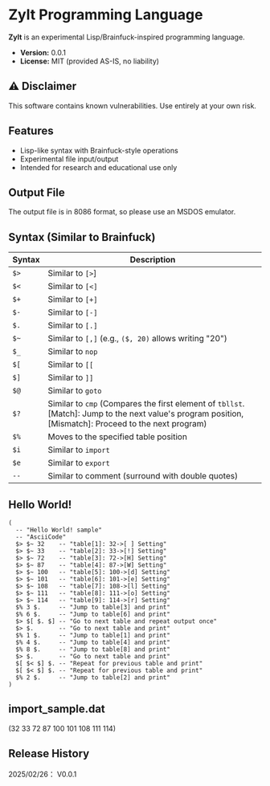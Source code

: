 # Zylt Programming Language

**Zylt** is an experimental Lisp/Brainfuck-inspired programming language.

- **Version:** 0.0.1
- **License:** MIT (provided AS-IS, no liability)

## ⚠️ Disclaimer

This software contains known vulnerabilities. Use entirely at your own risk.

## Features

- Lisp-like syntax with Brainfuck-style operations
- Experimental file input/output
- Intended for research and educational use only

## Output File

The output file is in 8086 format, so please use an MSDOS emulator.

## Syntax (Similar to Brainfuck)

| Syntax | Description |
|--------|-------------|
| `$>`   | Similar to `[>`] |
| `$<`   | Similar to `[<]` |
| `$+`   | Similar to `[+]` |
| `$-`   | Similar to `[-]` |
| `$.`   | Similar to `[.]` |
| `$~`   | Similar to `[,]` (e.g., `($, 20)` allows writing "20") |
| `$_`   | Similar to `nop` |
| `$[`   | Similar to `[[` |
| `$]`   | Similar to `]]` |
| `$@`   | Similar to `goto` |
| `$?`   | Similar to `cmp` (Compares the first element of `tbllst`. [Match]: Jump to the next value's program position, [Mismatch]: Proceed to the next program) |
| `$%`   | Moves to the specified table position |
| `$i`   | Similar to `import` |
| `$e`   | Similar to `export` |
| `--`   | Similar to comment (surround with double quotes) |

## Hello World!

```
(
  -- "Hello World! sample"
  -- "AsciiCode"
  $> $~ 32    -- "table[1]: 32->[ ] Setting"
  $> $~ 33    -- "table[2]: 33->[!] Setting"
  $> $~ 72    -- "table[3]: 72->[H] Setting"
  $> $~ 87    -- "table[4]: 87->[W] Setting"
  $> $~ 100   -- "table[5]: 100->[d] Setting"
  $> $~ 101   -- "table[6]: 101->[e] Setting"
  $> $~ 108   -- "table[7]: 108->[l] Setting"
  $> $~ 111   -- "table[8]: 111->[o] Setting"
  $> $~ 114   -- "table[9]: 114->[r] Setting"
  $% 3 $.     -- "Jump to table[3] and print"
  $% 6 $.     -- "Jump to table[6] and print"
  $> $[ $. $] -- "Go to next table and repeat output once"
  $> $.       -- "Go to next table and print"
  $% 1 $.     -- "Jump to table[1] and print"
  $% 4 $.     -- "Jump to table[4] and print"
  $% 8 $.     -- "Jump to table[8] and print"
  $> $.       -- "Go to next table and print"
  $[ $< $] $. -- "Repeat for previous table and print"
  $[ $< $] $. -- "Repeat for previous table and print"
  $% 2 $.     -- "Jump to table[2] and print"
)
```

## import_sample.dat
(32 33 72 87 100 101 108 111 114)

## Release History
2025/02/26： V0.0.1

